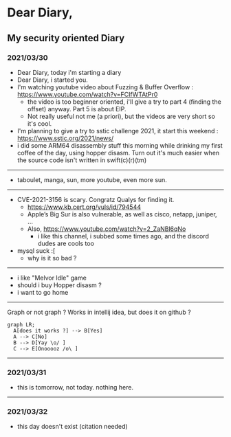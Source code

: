 # Dear Diary,

## My security oriented Diary

### 2021/03/30

- Dear Diary, today i'm starting a diary
- Dear Diary, i started you.
- I'm watching youtube video about Fuzzing & Buffer Overflow : https://www.youtube.com/watch?v=FCIfWTAtPr0
  - the video is too beginner oriented, i'll give a try to part 4 (finding the offset) anyway.
      Part 5 is about EIP. 
  - Not really useful not me (a priori), but the videos are very short so it's cool.
- I'm planning to give a try to sstic challenge 2021, it start this weekend : https://www.sstic.org/2021/news/
- i did some ARM64 disassembly stuff this morning while drinking my first coffee of the day, using hopper disasm. 
Turn out it's much easier when the source code isn't written in swift(c)(r)(tm)

---

- taboulet, manga, sun, more youtube, even more sun.

---

- CVE-2021-3156 is scary. Congratz Qualys for finding it.
  - https://www.kb.cert.org/vuls/id/794544
  - Apple’s Big Sur is also vulnerable, as well as cisco, netapp, juniper, ...
  - Also, https://www.youtube.com/watch?v=2_ZaNBl6qNo
    - i like this channel, i subbed some times ago, and the discord dudes are cools too
- mysql suck :[
  - why is it so bad ?

---

- i like "Melvor Idle" game
- should i buy Hopper disasm ?
- i want to go home

---
Graph or not graph ? Works in intellij idea, but does it on github ?

````mermaid
graph LR;
  A[does it works ?] --> B[Yes]
  A --> C[No]
  B --> D[Yay \o/ ]
  C --> E[Onooooz /o\ ]
````

---

### 2021/03/31

- this is tomorrow, not today. nothing here.

---

### 2021/03/32

- this day doesn't exist (citation needed)

